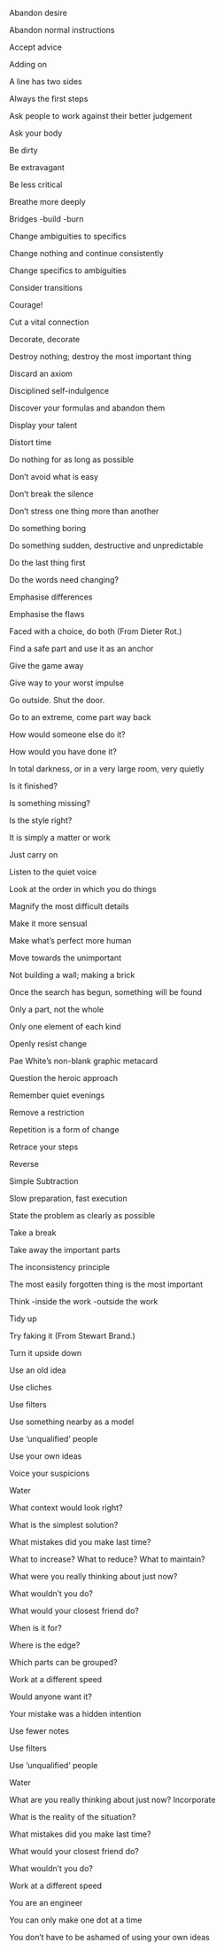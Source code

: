 Abandon desire

Abandon normal instructions

Accept advice

Adding on

A line has two sides

Always the first steps

Ask people to work against their better judgement

Ask your body

Be dirty

Be extravagant

Be less critical

Breathe more deeply

Bridges -build -burn

Change ambiguities to specifics

Change nothing and continue consistently

Change specifics to ambiguities

Consider transitions

Courage!

Cut a vital connection

Decorate, decorate

Destroy nothing; destroy the most important thing

Discard an axiom

Disciplined self-indulgence

Discover your formulas and abandon them

Display your talent

Distort time

Do nothing for as long as possible

Don’t avoid what is easy

Don’t break the silence

Don’t stress one thing more than another

Do something boring

Do something sudden, destructive and unpredictable

Do the last thing first

Do the words need changing?

Emphasise differences

Emphasise the flaws

Faced with a choice, do both (From Dieter Rot.)

Find a safe part and use it as an anchor

Give the game away

Give way to your worst impulse

Go outside. Shut the door.

Go to an extreme, come part way back

How would someone else do it?

How would you have done it?

In total darkness, or in a very large room, very quietly

Is it finished?

Is something missing?

Is the style right?

It is simply a matter or work

Just carry on

Listen to the quiet voice

Look at the order in which you do things

Magnify the most difficult details

Make it more sensual

Make what’s perfect more human

Move towards the unimportant

Not building a wall; making a brick

Once the search has begun, something will be found

Only a part, not the whole

Only one element of each kind

Openly resist change

Pae White’s non-blank graphic metacard

Question the heroic approach

Remember quiet evenings

Remove a restriction

Repetition is a form of change

Retrace your steps

Reverse

Simple Subtraction

Slow preparation, fast execution

State the problem as clearly as possible

Take a break

Take away the important parts

The inconsistency principle

The most easily forgotten thing is the most important

Think -inside the work -outside the work

Tidy up

Try faking it (From Stewart Brand.)

Turn it upside down

Use an old idea

Use cliches

Use filters

Use something nearby as a model

Use ‘unqualified’ people

Use your own ideas

Voice your suspicions

Water

What context would look right?

What is the simplest solution?

What mistakes did you make last time?

What to increase? What to reduce? What to maintain?

What were you really thinking about just now?

What wouldn’t you do?

What would your closest friend do?

When is it for?

Where is the edge?

Which parts can be grouped?

Work at a different speed

Would anyone want it?

Your mistake was a hidden intention

Use fewer notes

Use filters

Use ‘unqualified’ people

Water

What are you really thinking about just now? Incorporate

What is the reality of the situation?

What mistakes did you make last time?

What would your closest friend do?

What wouldn’t you do?

Work at a different speed

You are an engineer

You can only make one dot at a time

You don’t have to be ashamed of using your own ideas
